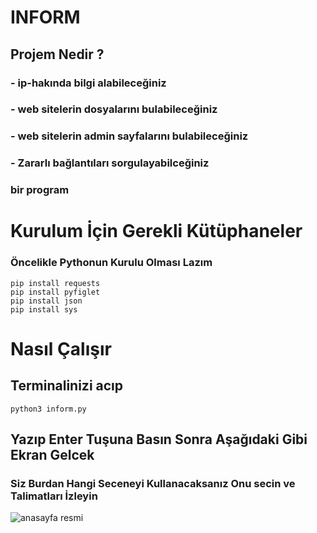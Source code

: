 # INFORM
## Projem Nedir ?
### - ip-hakında bilgi alabileceğiniz
### - web sitelerin dosyalarını bulabileceğiniz
### - web sitelerin admin sayfalarını bulabileceğiniz
### - Zararlı bağlantıları sorgulayabilceğiniz 
### bir program

# Kurulum İçin Gerekli Kütüphaneler
### Öncelikle Pythonun Kurulu Olması Lazım 
```
pip install requests
pip install pyfiglet
pip install json
pip install sys
```
# Nasıl Çalışır
## Terminalinizi acıp 
`python3 inform.py` 
## Yazıp Enter Tuşuna Basın Sonra Aşağıdaki Gibi Ekran Gelcek
### Siz Burdan Hangi Seceneyi Kullanacaksanız Onu secin ve Talimatları İzleyin
![anasayfa resmi](https://i.hizliresim.com/s2t9bfl.png)

